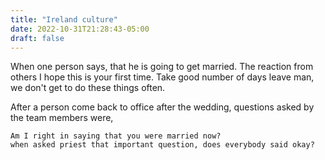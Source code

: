 ```yaml
---
title: "Ireland culture"
date: 2022-10-31T21:28:43-05:00
draft: false
---
```


When one person says, that he is going to get married. The reaction from others
    I hope this is your first time.
    Take good number of days leave man, we don't get to do these things often.

After a person come back to office after the wedding, questions asked by the team members were,

    Am I right in saying that you were married now? 
    when asked priest that important question, does everybody said okay?


